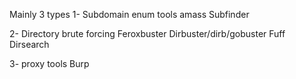 Mainly 3 types
1- Subdomain enum tools
amass
Subfinder

2- Directory brute forcing
Feroxbuster
Dirbuster/dirb/gobuster
Fuff
Dirsearch

3- proxy tools
Burp